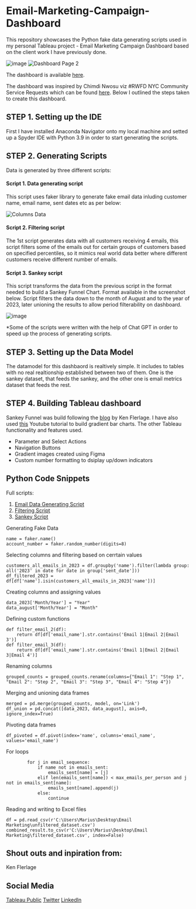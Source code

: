 # Email-Marketing-Campaign-Dashboard
This repository showcases the Python fake data generating scripts used in my personal Tableau project - Email Marketing Campaign Dashboard based on the client work I have previously done.

![image](https://github.com/Marius321/Email-Marketing-Campaign-Dashboard/assets/117634180/aff9e96d-0ce1-4c0e-b5bc-3c8ed79742cb)
![Dashboard Page 2](https://github.com/Marius321/Email-Marketing-Campaign-Dashboard/assets/117634180/9b9e5231-4ad2-4d5d-b853-f8c838bedc15)

The dashboard is available [here]().

The dashboard was inspired by Chimdi Nwosu viz #RWFD NYC Community Service Requests which can be found [here](https://public.tableau.com/app/profile/chimdi.nwosu/viz/RWFD-NYCCommunityServiceRequests/Overview). Below I outlined the steps taken to create this dashboard.

## STEP 1. Setting up the IDE
First I have installed Anaconda Navigator onto my local machine and setted up a Spyder IDE with Python 3.9 in order to start generating the scripts. 

## STEP 2. Generating Scripts
Data is generated by three different scripts:
#### Script 1. Data generating script
This script uses faker library to generate fake email data inluding customer name, email name, sent dates etc as per below:

![Columns Data](https://github.com/Marius321/Email-Marketing-Campaign-Dashboard/assets/117634180/5edfdca5-7d8e-432a-9462-15c73af81257)

#### Script 2. Filtering script
The 1st script generates data with all customers receiving 4 emails, this script filters some of the emails out for certain groups of customers based on specified percentiles, so it mimics real world data better where different customers receive different number of emails.

#### Script 3. Sankey script
This script transforms the data from the previous script in the format needed to build a Sankey Funnel Chart. Format available in the screenshot below. Script filters the data down to the month of August and to the year of 2023, later unioning the results to allow period filterability on dashboard.

![image](https://github.com/Marius321/Email-Marketing-Campaign-Dashboard/assets/117634180/99f49745-76bf-4b4f-bd80-4adea18406fd)

*Some of the scripts were written with the help of Chat GPT in order to speed up the process of generating scripts. 

## STEP 3. Setting up the Data Model
The datamodel for this dashbaord is realtively simple. It includes to tables with no real realtionship established between two of them. One is the sankey dataset, that feeds the sankey, and the other one is email metrics dataset that feeds the rest.

## STEP 4. Building Tableau dashboard
Sankey Funnel was build following the [blog](https://www.flerlagetwins.com/2019/11/sankey-funnel.html) by Ken Flerlage. I have also used [this](https://www.youtube.com/watch?v=NwV6FWAbPAM) Youtube tutorial to build gradient bar charts. The other Tableau functionality and features used.
- Parameter and Select Actions
- Navigation Buttons
- Gradient images created using Figma
- Custom number formatting to dsiplay up/down indicators

## Python Code Snippets
Full scripts: 
1. [Email Data Generating Script](https://github.com/Marius321/Email-Marketing-Campaign-Dashboard/blob/main/generate_emails.py)
2. [Filtering Script](https://github.com/Marius321/Email-Marketing-Campaign-Dashboard/blob/main/filter_emails.py)
3. [Sankey Script](https://github.com/Marius321/Email-Marketing-Campaign-Dashboard/blob/main/sankey.py)

Generating Fake Data
```
name = faker.name()
account_number = faker.random_number(digits=8)
```
Selecting columns and filtering based on cerrtain values
```
customers_all_emails_in_2023 = df.groupby('name').filter(lambda group: all('2023' in date for date in group['sent_date']))
df_filtered_2023 = df[df['name'].isin(customers_all_emails_in_2023['name'])]
```
Creating columns and assigning values
```
data_2023['Month/Year'] = "Year"
data_august['Month/Year'] = "Month"
```
Defining custom functions
```
def filter_email_2(df):
    return df[df['email_name'].str.contains('Email 1|Email 2|Email 3')]
def filter_email_3(df):
    return df[df['email_name'].str.contains('Email 1|Email 2|Email 3|Email 4')]
```
Renaming columns
```
grouped_counts = grouped_counts.rename(columns={"Email 1": "Step 1", "Email 2": "Step 2", "Email 3": "Step 3", "Email 4": "Step 4"})
```
Merging and unioning data frames
```
merged = pd.merge(grouped_counts, model, on='Link')
df_union = pd.concat([data_2023, data_august], axis=0, ignore_index=True)
```
Pivoting data frames
```
df_pivoted = df.pivot(index='name', columns='email_name', values='email_name')
```
For loops
```
        for j in email_sequence:
            if name not in emails_sent:
                emails_sent[name] = [j]
            elif len(emails_sent[name]) < max_emails_per_person and j not in emails_sent[name]:
                emails_sent[name].append(j)
            else:
                continue
```
Reading and writing to Excel files
```
df = pd.read_csv(r'C:\Users\Marius\Desktop\Email Marketing\unfiltered_dataset.csv')
combined_result.to_csv(r'C:\Users\Marius\Desktop\Email Marketing\filtered_dataset.csv', index=False)
```
## Shout outs and inpiration from:
Ken Flerlage

## Social Media
[Tableau Public](https://public.tableau.com/app/profile/marius5597)
[Twitter](https://twitter.com/VizMarius)
[LinkedIn](https://www.linkedin.com/in/mariusnikiforovas/)
